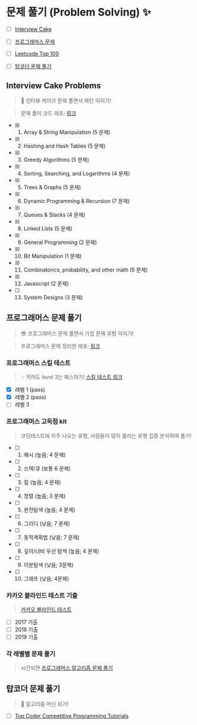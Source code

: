 # 문제 풀기 (Problem Solving) :sparkles:

- [ ] [Interview Cake](#interview-cake-problems)

- [ ] [프로그래머스 문제](#프로그래머스-문제)

- [ ] [Leetcode Top 100](https://github.com/JiwoonKim/leetcode)

- [ ] [탑코더 문제 풀기](#탑코더-문제-풀기)

## Interview Cake Problems
> :cake: 인터뷰 케이크 문제 풀면서 패턴 익히기! 

> 문제 풀이 코드 레포: [링크](https://github.com/JiwoonKim/interview-cake)

  - [x] 1. Array & String Manipulation (5 문제)
  - [x] 2. Hashing and Hash Tables (5 문제)
  - [x] 3. Greedy Algorithms (5 문제)
  - [x] 4. Sorting, Searching, and Logarithms (4 문제)
  - [x] 5. Trees & Graphs (5 문제)
  - [x] 6. Dynamic Programming & Recursion (7 문제)
  - [x] 7. Queues & Stacks (4 문제)
  - [x] 8. Linked Lists (5 문제)
  - [x] 9. General Programming (2 문제)
  - [x] 10. Bit Manipulation (1 문제)
  - [x] 11. Combinatorics, probability, and other math (5 문제)
  - [x] 12. Javascript (2 문제)
  - [ ] 13. System Designs (3 문제)

## 프로그래머스 문제 풀기
> :sunglasses: 프로그래머스 문제 풀면서 기업 문제 유형 익히기!

> 프로그래머스 문제 정리한 레포: [링크](https://github.com/JiwoonKim/programmers_psets) 

### 프로그래머스 스킬 테스트
> :bulb: 적어도 level 3는 패스하기! [스킬 테스트 링크](https://programmers.co.kr/skill_checks)

- [x] 레벨 1 (pass)
- [x] 레벨 2 (pass)
- [ ] 레벨 3

### 프로그래머스 고득점 kit
> 코딩테스트에 자주 나오는 유형, 사람들이 많이 틀리는 유형 집중 분석하여 풀기!

- [ ] 1. 해시 (높음; 4 문제)
- [ ] 2. 스택/큐 (보통 6 문제)
- [ ] 3. 힙 (높음; 4 문제)
- [ ] 4. 정렬 (높음; 3 문제)
- [ ] 5. 완전탐색 (높음; 4 문제)
- [ ] 6. 그리디 (낮음; 7 문제)
- [ ] 7. 동적계획법 (낮음; 7 문제)
- [ ] 8. 깊이/너비 우선 탐색 (높음; 4 문제)
- [ ] 9. 이분탐색 (낮음; 3문제)
- [ ] 10. 그래프 (낮음; 4문제)

### 카카오 블라인드 테스트 기출
> [카카오 블라인드 테스트](https://programmers.co.kr/learn/challenges)

- [ ] 2017 기출
- [ ] 2018 기출
- [ ] 2019 기출

### 각 레벨별 문제 풀기
> 시간되면 [프로그래머스 알고리즘 문제 풀기](https://programmers.co.kr/learn/challenges)


## 탑코더 문제 풀기
> :rocket: 알고리즘 머신 되기! 
- [ ] [Top Coder Competitive Programming Tutorials](https://www.topcoder.com/community/competitive-programming/tutorials/) 
